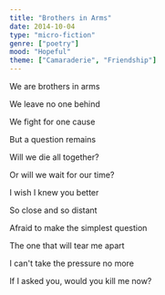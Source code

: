 ```yaml
---
title: "Brothers in Arms"
date: 2014-10-04
type: "micro-fiction"
genre: ["poetry"]
mood: "Hopeful"
theme: ["Camaraderie", "Friendship"]
---
```


We are brothers in arms

We leave no one behind

We fight for one cause

But a question remains

Will we die all together?

Or will we wait for our time?



I wish I knew you better

So close and so distant

Afraid to make the simplest question

The one that will tear me apart

I can't take the pressure no more

If I asked you, would you kill me now?
